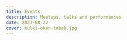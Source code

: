 ```yaml
---
title: Events
description: Meetups, talks and performances
date: 2023-08-22
cover: hulki-okan-tabak.jpg
---
```



<script setup>
import EventList from './EventList.vue'
</script>

<EventList/>
